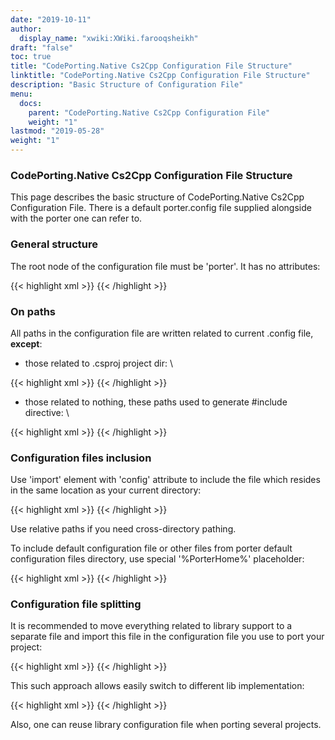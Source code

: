 ```yaml
---
date: "2019-10-11"
author:
  display_name: "xwiki:XWiki.farooqsheikh"
draft: "false"
toc: true
title: "CodePorting.Native Cs2Cpp Configuration File Structure"
linktitle: "CodePorting.Native Cs2Cpp Configuration File Structure"
description: "Basic Structure of Configuration File"
menu:
  docs:
    parent: "CodePorting.Native Cs2Cpp Configuration File"
    weight: "1"
lastmod: "2019-05-28"
weight: "1"
---
```



### CodePorting.Native Cs2Cpp Configuration File Structure ###

This page describes the basic structure of CodePorting.Native Cs2Cpp Configuration File. There is a default porter.config file supplied alongside with the porter one can refer to.

### General structure ###

The root node of the configuration file must be 'porter'. It has no attributes:

{{< highlight xml >}}
<porter>
    <!-- Some definitions here -->
</porter>
{{< /highlight >}}

### On paths ###

All paths in the configuration file are written related to current .config file, **except**:

* those related to .csproj project dir: \

{{< highlight xml >}}
<exclude file="src\foo*.cs"/>
<only file="src\bar?.cs"/>
{{< /highlight >}}

* those related to nothing, these paths used to generate #include directive: \

{{< highlight xml >}}
<class name="ClassA" file="path/to/include.h"/>
<enum name="EnumB" file="path/to/include.h"/>
{{< /highlight >}}


### Configuration files inclusion ###

Use 'import' element with 'config' attribute to include the file which resides in the same location as your current directory:

{{< highlight xml >}}
<import config="other_config_file.config"/>
{{< /highlight >}}

Use relative paths if you need cross-directory pathing.

To include default configuration file or other files from porter default configuration files directory, use special '%PorterHome%' placeholder:

{{< highlight xml >}}
<import config="%PorterHome%/porter.config"/>
{{< /highlight >}}

### Configuration file splitting ###

It is recommended to move everything related to library support to a separate file and import this file in the configuration file you use to port your project:

{{< highlight xml >}}
<import config="porter.lib_aspose_drawing_skia.config"/>
{{< /highlight >}}

This such approach allows easily switch to different lib implementation:

{{< highlight xml >}}
<import config="porter.lib_aspose_drawing_cario.config"/>
{{< /highlight >}}


Also, one can reuse library configuration file when porting several projects.
